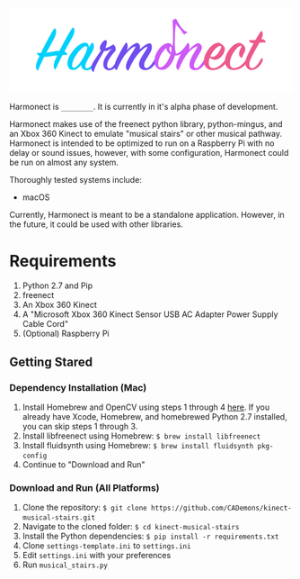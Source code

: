 <p align="center">
    <img src="https://raw.githubusercontent.com/CADemons/Harmonect/master/logo/logo.png"/>
</p>

Harmonect is `________`. It is currently in it's alpha phase of development. 

Harmonect makes use of the freenect python library, python-mingus, and an Xbox 360 Kinect to emulate "musical stairs" or other musical pathway. Harmonect is intended to be optimized to run on a Raspberry Pi with no delay or sound issues, however, with some configuration, Harmonect could be run on almost any system.

Thoroughly tested systems include:
- macOS

Currently, Harmonect is meant to be a standalone application. However, in the future, it could be used with other libraries.

# Requirements
1. Python 2.7 and Pip
2. freenect
3. An Xbox 360 Kinect
4. A "Microsoft Xbox 360 Kinect Sensor USB AC Adapter Power Supply Cable Cord"
5. (Optional) Raspberry Pi

## Getting Stared
### Dependency Installation (Mac)
1. Install Homebrew and OpenCV using steps 1 through 4 [here](http://www.pyimagesearch.com/2016/12/19/install-opencv-3-on-macos-with-homebrew-the-easy-way/). If you already have Xcode, Homebrew, and homebrewed Python 2.7 installed, you can skip steps 1 through 3.
2. Install libfreenect using Homebrew: `$ brew install libfreenect`
3. Install fluidsynth using Homebrew: `$ brew install fluidsynth pkg-config`
4. Continue to "Download and Run"

### Download and Run (All Platforms)
1. Clone the repository: `$ git clone https://github.com/CADemons/kinect-musical-stairs.git`
2. Navigate to the cloned folder: `$ cd kinect-musical-stairs`
3. Install the Python dependencies: `$ pip install -r requirements.txt`
4. Clone `settings-template.ini` to `settings.ini` 
5. Edit `settings.ini` with your preferences
6. Run `musical_stairs.py` 
